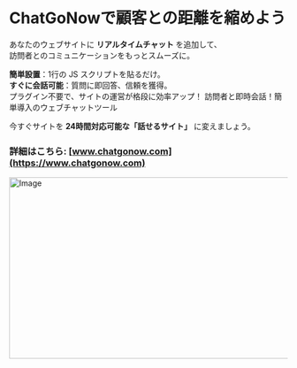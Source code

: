 # ChatGoNowで顧客との距離を縮めよう

あなたのウェブサイトに **リアルタイムチャット** を追加して、  
訪問者とのコミュニケーションをもっとスムーズに。

**簡単設置**：1行の JS スクリプトを貼るだけ。  
**すぐに会話可能**：質問に即回答、信頼を獲得。  
プラグイン不要で、サイトの運営が格段に効率アップ！
訪問者と即時会話！簡単導入のウェブチャットツール

今すぐサイトを **24時間対応可能な「話せるサイト」** に変えましょう。  

### 詳細はこちら: [www.chatgonow.com](https://www.chatgonow.com)  

<img width="1024" height="328" alt="Image" src="https://github.com/user-attachments/assets/2447cfb1-8764-4e0f-ab2a-b50a7c922b8c" />